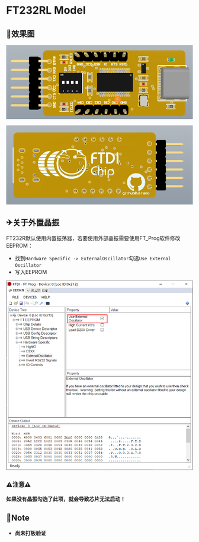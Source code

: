 # FT232RL Model
## 🎨效果图
![](./README.assets/3D_top.png)

![](./README.assets/3D_Bottom.png)
## ✈关于外置晶振
FT232R默认使用内置振荡器，若要使用外部晶振需要使用FT_Prog软件修改EEPROM：
- 找到`Hardware Specific -> ExternalOscillator`勾选`Use External Oscillator`
- 写入EEPROM

![](./README.assets/FT_Prog.png)
### ⚠注意⚠
**如果没有晶振勾选了此项，就会导致芯片无法启动！**

## 📃Note

- **尚未打板验证**
